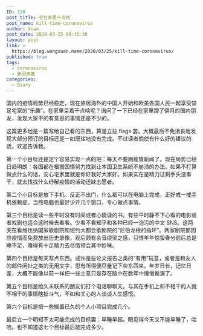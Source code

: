 ```yaml
---
ID: 128
post_title: 宅在家里干点啥
post_name: kill-time-coronavirus
author: Xuan
post_date: 2020-03-25 00:15:38
layout: post
link: >
  https://blog.wangxuan.name/2020/03/25/kill-time-coronavirus/
published: true
tags:
  - coronavirus
  - 新冠病毒
categories:
  - Diary
---
```

国内的疫情局势已经稳定，现在旅居海外的中国人开始和欧美各国人民一起享受禁足宅家的“乐趣”。在家里呆着干点啥呢？询问了一下已经在家里蹲了俩月的国内朋友，发现大家干的有意思的事情还是不少的。

这篇更多地是一篇写给自己看的东西，算是立些 flags 罢。大概最后不免沮丧地发现大部分预订的目标还是一如既往地没有完成。不过读者倘使有什么好的建议的话，欢迎告诉我。

第一个小目标还是定个容易实现一点的吧：每天不要刷疫情新闻了。现在局势已经日趋明朗：各国都在根据国情努力找到让本国卫生系统不崩溃的办法。如果不打算做点什么的话，安心宅家里就是你好我好大家好。如果实在是精力过剩手头没事干，就去找找什么纾解疫情的活动还缺志愿者。

第二个小目标是放下手机。反正不出门，什么都可以在电脑上完成，正好戒一戒手机依赖症。当然电脑也最好少开几个窗口，专心做点事情。

第三个目标是读一些平时没有时间或者心情读的书。有些平时静不下心看的电影或者戏剧也适合这时候去看看。少看不看知乎和各种已经一泡污的中文 SNS。这两天在看维也纳国家歌剧院和纽约大都会歌剧院的“尼伯龙根的指环”。两家剧院都因应疫情而免费放出历史录像，观后颇有余音绕梁之感，只恨年年惊蛰春分前后总是睡不足，难得有十足精力去尽情领会其中妙味。

第四个目标是每天写点东西。或许是些论文报告之类的“有用”玩意，或者是和友人的邮件闲扯之类的无用文字，思有所得便尽量记下些东西来。年岁日长，记忆日差，大概不能像以前一样把一些主意只是存在脑中在数年中慢慢推演了。

第五个目标是给久未联系的朋友们打个电话聊聊天。与其在手机上和不相干的人就不相干的事情瞎扯斗气，不如和关心的人谈谈人生感悟。

第六个目标是把一些搁置已久的个人小项目完成几个。

最后立一个明知不太可能完成的目标罢：早睡早起。眼见得今天又不能早睡了，哈哈。也不知道这七个目标最后能完成多少。